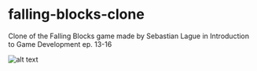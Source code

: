 # falling-blocks-clone
Clone of the Falling Blocks game made by Sebastian Lague in Introduction to Game Development ep. 13-16

![alt text](https://i.imgur.com/WrQVu68.png)
